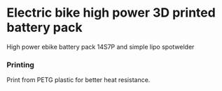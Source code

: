 # Electric bike high power 3D printed battery pack

High power ebike battery pack 14S7P and simple lipo spotwelder

### Printing

Print from PETG plastic for better heat resistance.
